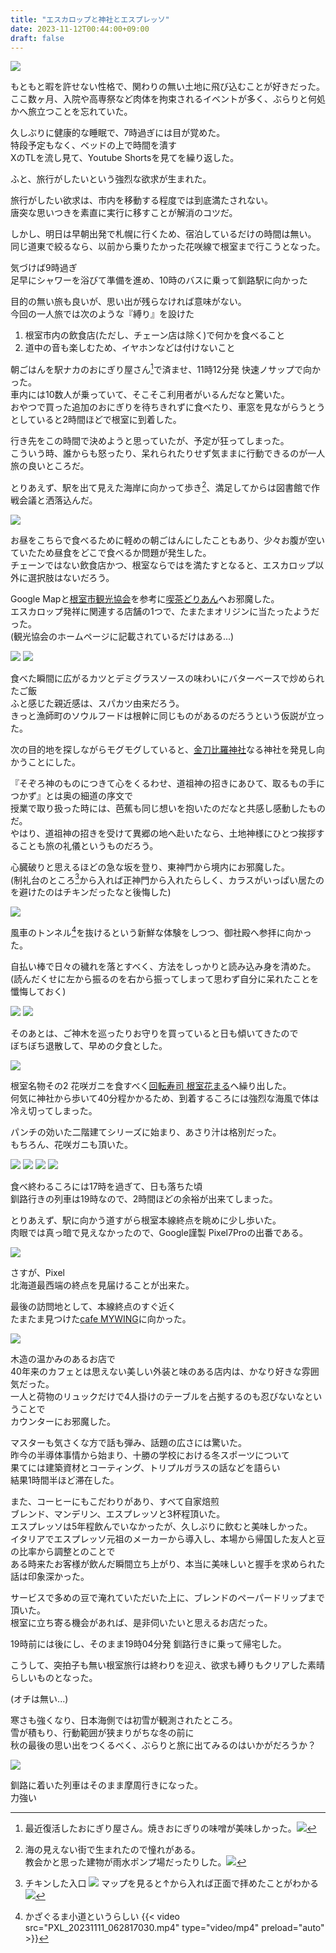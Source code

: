 ```yaml
---
title: "エスカロップと神社とエスプレッソ"
date: 2023-11-12T00:44:00+09:00
draft: false
---
```


![](PXL_20231111_100656746.jpg)

もともと暇を許せない性格で、関わりの無い土地に飛び込むことが好きだった。  
ここ数ヶ月、入院や高専祭など肉体を拘束されるイベントが多く、ぶらりと何処かへ旅立つことを忘れていた。  

久しぶりに健康的な睡眠で、7時過ぎには目が覚めた。  
特段予定もなく、ベッドの上で時間を潰す  
XのTLを流し見て、Youtube Shortsを見てを繰り返した。  

ふと、旅行がしたいという強烈な欲求が生まれた。  

旅行がしたい欲求は、市内を移動する程度では到底満たされない。  
唐突な思いつきを素直に実行に移すことが解消のコツだ。  

しかし、明日は早朝出発で札幌に行くため、宿泊しているだけの時間は無い。  
同じ道東で絞るなら、以前から乗りたかった花咲線で根室まで行こうとなった。  

気づけば9時過ぎ  
足早にシャワーを浴びて準備を進め、10時のバスに乗って釧路駅に向かった  

目的の無い旅も良いが、思い出が残らなければ意味がない。  
今回の一人旅では次のような『縛り』を設けた  

1. 根室市内の飲食店(ただし、チェーン店は除く)で何かを食べること  
2. 道中の音も楽しむため、イヤホンなどは付けないこと  

朝ごはんを駅ナカのおにぎり屋さん[^1]で済ませ、11時12分発 快速ノサップで向かった。  
車内には10数人が乗っていて、そこそこ利用者がいるんだなと驚いた。  
おやつで買った追加のおにぎりを待ちきれずに食べたり、車窓を見ながらうとうとしていると2時間ほどで根室に到着した。  

行き先をこの時間で決めようと思っていたが、予定が狂ってしまった。  
こういう時、誰からも怒ったり、呆れられたりせず気ままに行動できるのが一人旅の良いところだ。  

とりあえず、駅を出て見えた海岸に向かって歩き[^2]、満足してからは図書館で作戦会議と洒落込んだ。  

![](PXL_20231111_045300129.jpg)

お昼をこちらで食べるために軽めの朝ごはんにしたこともあり、少々お腹が空いていたため昼食をどこで食べるか問題が発生した。  
チェーンではない飲食店かつ、根室ならではを満たすとなると、エスカロップ以外に選択肢はないだろう。  

Google Mapと[根室市観光協会](https://www.nemuro-kankou.com)を参考に[喫茶どりあん](https://maps.app.goo.gl/hzKBL9EAAe89XfH26)へお邪魔した。  
エスカロップ発祥に関連する店舗の1つで、たまたまオリジンに当たったようだった。  
(観光協会のホームページに記載されているだけはある...)  

![](PXL_20231111_055650677.jpg)
![](PXL_20231111_053926002.jpg)

食べた瞬間に広がるカツとデミグラスソースの味わいにバターベースで炒められたご飯  
ふと感じた親近感は、スパカツ由来だろう。  
きっと漁師町のソウルフードは根幹に同じものがあるのだろうという仮説が立った。  

次の目的地を探しながらモグモグしていると、[金刀比羅神社](https://www.nemuro-kotohira.com)なる神社を発見し向かうことにした。  

『そぞろ神のものにつきて心をくるわせ、道祖神の招きにあひて、取るもの手につかず』とは奥の細道の序文で  
授業で取り扱った時には、芭蕉も同じ想いを抱いたのだなと共感し感動したものだ。  
やはり、道祖神の招きを受けて異郷の地へ赴いたなら、土地神様にひとつ挨拶することも旅の礼儀というものだろう。  

心臓破りと思えるほどの急な坂を登り、東神門から境内にお邪魔した。  
(制礼台のところ[^3]から入れば正神門から入れたらしく、カラスがいっぱい居たのを避けたのはチキンだったなと後悔した)  

![](PXL_20231111_062612354.jpg)

風車のトンネル[^4]を抜けるという新鮮な体験をしつつ、御社殿へ参拝に向かった。  

自払い棒で日々の穢れを落とすべく、方法をしっかりと読み込み身を清めた。  
(読んだくせに左から振るのを右から振ってしまって思わず自分に呆れたことを懺悔しておく)  

![](PXL_20231111_062855948.jpg)
![](PXL_20231111_062935930.jpg)

そのあとは、ご神木を巡ったりお守りを買っていると日も傾いてきたので  
ぼちぼち退散して、早めの夕食とした。  

![](PXL_20231111_063842269.jpg)

根室名物その2 花咲ガニを食すべく[回転寿司 根室花まる](https://www.sushi-hanamaru.com)へ繰り出した。  
何気に神社から歩いて40分程かかるため、到着するころには強烈な海風で体は冷え切ってしまった。  

パンチの効いた二階建てシリーズに始まり、あさり汁は格別だった。  
もちろん、花咲ガニも頂いた。  

![](PXL_20231111_072055882.MP.jpg)
![](PXL_20231111_073711482.jpg)
![](PXL_20231111_074322770.jpg)
![](PXL_20231111_080432329.jpg)

食べ終わるころには17時を過ぎて、日も落ちた頃  
釧路行きの列車は19時なので、2時間ほどの余裕が出来てしまった。  

とりあえず、駅に向かう道すがら根室本線終点を眺めに少し歩いた。  
肉眼では真っ暗で見えなかったので、Google謹製 Pixel7Proの出番である。  

![](PXL_20231111_082948623.NIGHT.jpg)

さすが、Pixel  
北海道最西端の終点を見届けることが出来た。  

最後の訪問地として、本線終点のすぐ近く  
たまたま見つけた[cafe MYWING](https://www.mywing.info)に向かった。  

![](PXL_20231111_090719269.jpg)

木造の温かみのあるお店で  
40年来のカフェとは思えない美しい外装と味のある店内は、かなり好きな雰囲気だった。  
一人と荷物のリュックだけで4人掛けのテーブルを占拠するのも忍びないなということで  
カウンターにお邪魔した。  

マスターも気さくな方で話も弾み、話題の広さには驚いた。  
昨今の半導体事情から始まり、十勝の学校における冬スポーツについて  
果てには建築資材とコーティング、トリプルガラスの話などを語らい  
結果1時間半ほど滞在した。  

また、コーヒーにもこだわりがあり、すべて自家焙煎  
ブレンド、マンデリン、エスプレッソと3杯程頂いた。  
エスプレッソは5年程飲んでいなかったが、久しぶりに飲むと美味しかった。  
イタリアでエスプレッソ元祖のメーカーから導入し、本場から帰国した友人と豆の比率から調整とのことで  
ある時来たお客様が飲んだ瞬間立ち上がり、本当に美味しいと握手を求められた話は印象深かった。  

サービスで多めの豆で淹れていただいた上に、ブレンドのペーパードリップまで頂いた。  
根室に立ち寄る機会があれば、是非伺いたいと思えるお店だった。  

19時前には後にし、そのまま19時04分発 釧路行きに乗って帰宅した。  


こうして、突拍子も無い根室旅行は終わりを迎え、欲求も縛りもクリアした素晴らしいものとなった。  

(オチは無い...)  

寒さも強くなり、日本海側では初雪が観測されたところ。  
雪が積もり、行動範囲が狭まりがちな冬の前に  
秋の最後の思い出をつくるべく、ぶらりと旅に出てみるのはいかがだろうか？  


![](PXL_20231111_124518262.jpg)

釧路に着いた列車はそのまま摩周行きになった。  
力強い  




[^1]: 最近復活したおにぎり屋さん。焼きおにぎりの味噌が美味しかった。![](PXL_20231111_020644337.jpg)
[^2]: 海の見えない街で生まれたので憧れがある。  
教会かと思った建物が雨水ポンプ場だったりした。![](PXL_20231111_044631727.jpg)
[^3]: チキンした入口 ![](PXL_20231111_062540528.jpg)
マップを見ると↑から入れば正面で拝めたことがわかる
![](PXL_20231111_062801834.jpg) 
[^4]: かざぐるま小道というらしい 
{{< video src="PXL_20231111_062817030.mp4" type="video/mp4" preload="auto" >}}